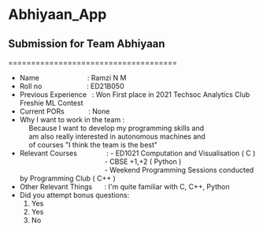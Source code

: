 # Abhiyaan_App

##  Submission for Team Abhiyaan
=====================================

- Name&emsp;&emsp;&emsp;&emsp;&emsp;&emsp;&emsp;: Ramzi N M  
- Roll no&emsp;&emsp;&emsp;&emsp;&emsp;&emsp;&ensp;: ED21B050   
- Previous Experience&ensp;&nbsp;: Won First place in 2021 Techsoc Analytics Club Freshie  ML Contest  
- Current PORs&emsp;&emsp;&emsp;&ensp;: None    
- Why I want to work in the team :  
&emsp; Because I want to develop my programming skills and  
&emsp; am also really interested in autonomous machines and  
&emsp; of courses "I think the team is the best"  
- Relevant Courses &emsp;&emsp;&emsp;&emsp;: - ED1021 Computation and Visualisation  ( C )    
&emsp;&emsp;&emsp;&emsp;&emsp;&emsp;&emsp;&emsp;&emsp;&emsp;&emsp;&emsp; - CBSE +1,+2  ( Python )  
&emsp;&emsp;&emsp;&emsp;&emsp;&emsp;&emsp;&emsp;&emsp;&emsp;&emsp;&emsp; - Weekend Programming Sessions conducted by Programming Club  ( C++ )  
- Other Relevant Things&emsp;&ensp; : I'm quite familiar with C, C++, Python  
- Did you attempt bonus questions:   
    1. Yes
    2. Yes
    3. No

